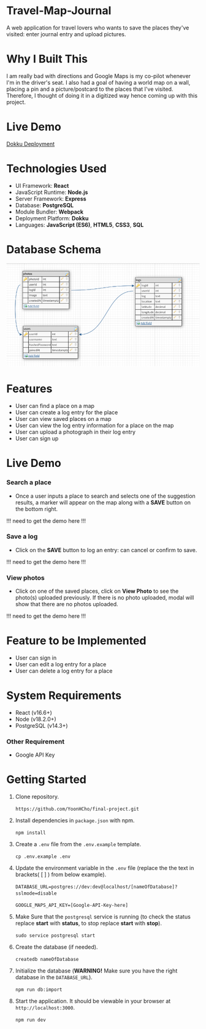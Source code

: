 # Travel-Map-Journal
A web application for travel lovers who wants to save the places they've visited:
enter journal entry and upload pictures.

# Why I Built This
I am really bad with directions and Google Maps is my co-pilot whenever I'm in the
driver's seat. I also had a goal of having a world map on a wall, placing a pin
and a picture/postcard to the places that I've visited. Therefore, I thought of
doing it in a digitized way hence coming up with this project.

# Live Demo
[Dokku Deployment](https://travel-map-journal.yoonhc.com/)

# Technologies Used
* UI Framework: **React**
* JavaScript Runtime: **Node.js**
* Server Framework: **Express**
* Database: **PostgreSQL**
* Module Bundler: **Webpack**
* Deployment Platform: **Dokku**
* Languages: **JavaScript (ES6)**, **HTML5**, **CSS3**, **SQL**

# Database Schema
![Database Schema](./server/public/images/schema.png "Database Schema")

# Features
* User can find a place on a map
* User can create a log entry for the place
* User can view saved places on a map
* User can view the log entry information for a place on the map
* User can upload a photograph in their log entry
* User can sign up

# Live Demo
### Search a place
* Once a user inputs a place to search and selects one of the suggestion results,
a marker will appear on the map along with a **SAVE** button on the bottom right.

!!! need to get the demo here !!!

### Save a log
* Click on the **SAVE** button to log an entry: can cancel or confirm to save.

!!! need to get the demo here !!!

### View photos
* Click on one of the saved places, click on **View Photo** to see the photo(s)
uploaded previously. If there is no photo uploaded, modal will show that there
are no photos uploaded.

!!! need to get the demo here !!!

# Feature to be Implemented
* User can sign in
* User can edit a log entry for a place
* User can delete a log entry for a place

# System Requirements
* React (v16.6+)
* Node (v18.2.0+)
* PostgreSQL (v14.3+)
### Other Requirement
* Google API Key

# Getting Started
1. Clone repository.

    ```https://github.com/YoonHCho/final-project.git```

2. Install dependencies in ```package.json``` with npm.

    ```npm install```

3. Create a ```.env``` file from the ```.env.example``` template.

    ```cp .env.example .env```

4. Update the environment variable in the ```.env``` file (replace the the text in brackets( [ ] ) from below example).

    ```DATABASE_URL=postgres://dev:dev@localhost/[nameOfDatabase]?sslmode=disable```

    ```GOOGLE_MAPS_API_KEY=[Google-API-Key-here]```

5. Make Sure that the ```postgresql``` service is running (to check the status replace **start** with **status**, to stop replace **start** with **stop**).

    ```sudo service postgresql start```

6. Create the database (if needed).

    ```createdb nameOfDatabase```

7. Initialize the database (**WARNING!** Make sure you have the right database in the ```DATABASE_URL```).

    ```npm run db:import```

8. Start the application. It should be viewable in your browser at ```http://localhost:3000```.

    ```npm run dev```

